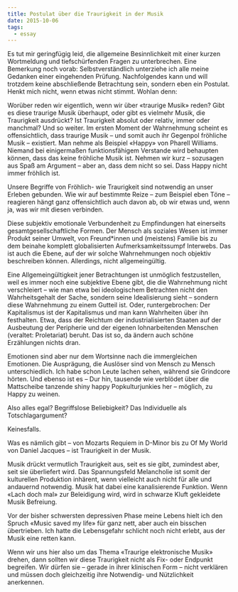 ```yaml
---
title: Postulat über die Traurigkeit in der Musik
date: 2015-10-06
tags:
  - essay
---
```


Es tut mir geringfügig leid, die allgemeine Besinnlichkeit mit einer kurzen Wortmeldung und tiefschürfenden Fragen zu unterbrechen. Eine Bemerkung noch vorab: Selbstverständlich unterziehe ich alle meine Gedanken einer eingehenden Prüfung. Nachfolgendes kann und will trotzdem keine abschließende Betrachtung sein, sondern eben ein Postulat. Henkt mich nicht, wenn etwas nicht stimmt. Wohlan denn:

Worüber reden wir eigentlich, wenn wir über «traurige Musik» reden? Gibt es diese traurige Musik überhaupt, oder gibt es vielmehr Musik, die Traurigkeit ausdrückt? Ist Traurigkeit absolut oder relativ, immer oder manchmal? Und so weiter.
Im ersten Moment der Wahrnehmung scheint es offensichtlich, dass traurige Musik – und somit auch ihr Gegenpol fröhliche Musik – existiert. Man nehme als Beispiel «Happy» von Pharell Williams. Niemand bei einigermaßen funktionsfähigem Verstande wird behaupten können, dass das keine fröhliche Musik ist. Nehmen wir kurz – sozusagen aus Spaß am Argument – aber an, dass dem nicht so sei. Dass Happy nicht immer fröhlich ist.

Unsere Begriffe von Fröhlich- wie Traurigkeit sind notwendig an unser Erleben gebunden. Wie wir auf bestimmte Reize – zum Beispiel eben Töne – reagieren hängt ganz offensichtlich auch davon ab, ob wir etwas und, wenn ja, was wir mit diesen verbinden.

Diese subjektiv emotionale Verbundenheit zu Empfindungen hat einerseits gesamtgesellschaftliche Formen. Der Mensch als soziales Wesen ist immer Produkt seiner Umwelt, von Freund\*innen und (meistens) Familie bis zu dem beinahe komplett globalisierten Aufmerksamkeitssumpf Interwebs. Das ist auch die Ebene, auf der wir solche Wahrnehmungen noch objektiv beschreiben können. Allerdings, nicht allgemeingültig.

Eine Allgemeingültigkeit jener Betrachtungen ist unmöglich festzustellen, weil es immer noch eine subjektive Ebene gibt, die die Wahrnehmung nicht verschleiert – wie man etwa bei ideologischem Betrachten nicht den Wahrheitsgehalt der Sache, sondern seine Idealisierung sieht – sondern diese Wahrnehmung zu einem Gutteil ist. Oder, runtergebrochen: Der Kapitalismus ist der Kapitalismus und man kann Wahrheiten über ihn festhalten. Etwa, dass der Reichtum der industrialisierten Staaten auf der Ausbeutung der Peripherie und der eigenen lohnarbeitenden Menschen (veraltet: Proletariat) beruht. Das ist so, da ändern auch schöne Erzählungen nichts dran.

Emotionen sind aber nur dem Wortsinne nach die immergleichen Emotionen. Die Ausprägung, die Auslöser sind von Mensch zu Mensch unterschiedlich. Ich habe schon Leute lachen sehen, während sie Grindcore hörten. Und ebenso ist es – Dur hin, tausende wie verblödet über die Mattscheibe tanzende shiny happy Popkulturjunkies her – möglich, zu Happy zu weinen.

Also alles egal? Begriffslose Beliebigkeit? Das Individuelle als Totschlagargument?

Keinesfalls.

Was es nämlich gibt – von Mozarts Requiem in D-Minor bis zu Of My World von Daniel Jacques – ist Traurigkeit in der Musik.

Musik drückt vermutlich Traurigkeit aus, seit es sie gibt, zumindest aber, seit sie überliefert wird. Das Spannungsfeld Melancholie ist somit der kulturellen Produktion inhärent, wenn vielleicht auch nicht für alle und andauernd notwendig.
Musik hat dabei eine kanalisierende Funktion. Wenn «Lach doch mal» zur Beleidigung wird, wird in schwarze Kluft gekleidete Musik Befreiung.

Vor der bisher schwersten depressiven Phase meine Lebens hielt ich den Spruch «Music saved my life» für ganz nett, aber auch ein bisschen übertrieben. Ich hatte die Lebensgefahr schlicht noch nicht erlebt, aus der Musik eine retten kann.

Wenn wir uns hier also um das Thema «Traurige elektronische Musik» drehen, dann sollten wir diese Traurigkeit nicht als Fix- oder Endpunkt begreifen. Wir dürfen sie – gerade in ihrer klinischen Form – nicht verklären und müssen doch gleichzeitig ihre Notwendig- und Nützlichkeit anerkennen.
